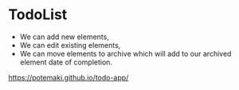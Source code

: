# TodoList

- We can add new elements,
- We can edit existing elements,
- We can move elements to archive which will add to our archived element date of completion.

https://potemaki.github.io/todo-app/
